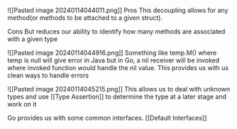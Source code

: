 ![[Pasted image 20240114044011.png]]
Pros
This decoupling allows for any method(or methods to be attached to a given struct). 

Cons
But reduces our ability to identify how many methods are associated with a given type

![[Pasted image 20240114044916.png]]
Something like temp.M() where temp is null will give error in Java but in Go, a nil receiver will be invoked where invoked function would handle the nil value.
This provides us with us clean ways to handle errors

![[Pasted image 20240114045215.png]]
This allows us to deal with unknown types and use [[Type Assertion]] to determine the type at a later stage and work on it

Go provides us with some common interfaces.
[[Default Interfaces]]